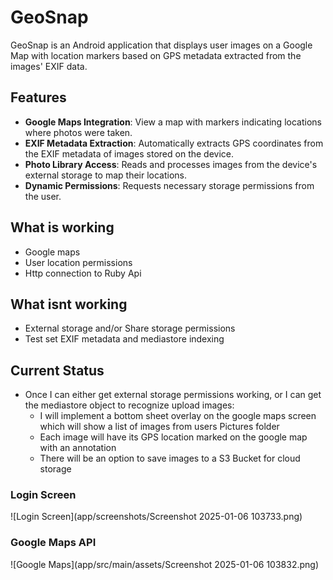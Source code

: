 # GeoSnap

GeoSnap is an Android application that displays user images on a Google Map with location markers based on GPS metadata extracted from the images' EXIF data.

## Features

- **Google Maps Integration**: View a map with markers indicating locations where photos were taken.
- **EXIF Metadata Extraction**: Automatically extracts GPS coordinates from the EXIF metadata of images stored on the device.
- **Photo Library Access**: Reads and processes images from the device's external storage to map their locations.
- **Dynamic Permissions**: Requests necessary storage permissions from the user.


## What is working
- Google maps 
- User location permissions
- Http connection to Ruby Api

## What isnt working
- External storage and/or Share storage permissions
- Test set EXIF metadata and mediastore indexing

## Current Status
- Once I can either get external storage permissions working, or I can get the mediastore object to recognize upload images:
    - I will implement a bottom sheet overlay on the google maps screen which will show a list of images from users Pictures folder
    - Each image will have its GPS location marked on the google map with an annotation
    - There will be an option to save images to a S3 Bucket for cloud storage
     
### Login Screen
![Login Screen](app/screenshots/Screenshot 2025-01-06 103733.png)

### Google Maps API
![Google Maps](app/src/main/assets/Screenshot 2025-01-06 103832.png)
